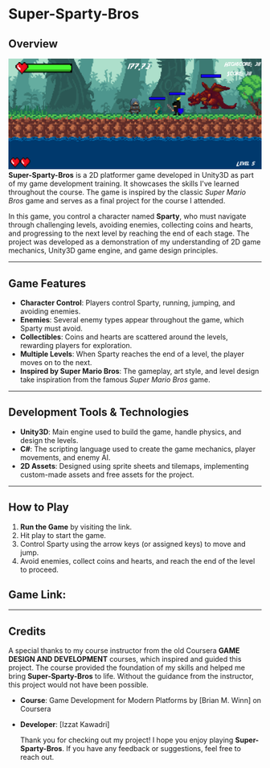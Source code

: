 # Super-Sparty-Bros

## Overview
![Screenshot Image](/Screenshot.png)
**Super-Sparty-Bros** is a 2D platformer game developed in Unity3D as part of my game development training. It showcases the skills I've learned throughout the course. The game is inspired by the classic *Super Mario Bros* game and serves as a final project for the course I attended.

 In this game, you control a character named **Sparty**, who must navigate through challenging levels, avoiding enemies, collecting coins and hearts, and progressing to the next level by 
 reaching the end of each stage. The project was developed as a demonstration of my understanding of 2D game mechanics, Unity3D game engine, and game design principles.

---
## Game Features
- **Character Control**: Players control Sparty, running, jumping, and avoiding enemies.
- **Enemies**: Several enemy types appear throughout the game, which Sparty must avoid.
- **Collectibles**: Coins and hearts are scattered around the levels, rewarding players for exploration.
- **Multiple Levels**: When Sparty reaches the end of a level, the player moves on to the next.
- **Inspired by Super Mario Bros**: The gameplay, art style, and level design take inspiration from the famous *Super Mario Bros* game.
---
## Development Tools & Technologies
- **Unity3D**: Main engine used to build the game, handle physics, and design the levels.
- **C#**: The scripting language used to create the game mechanics, player movements, and enemy AI.
- **2D Assets**: Designed using sprite sheets and tilemaps, implementing custom-made assets and free assets for the project.
---
## How to Play
1. **Run the Game** by visiting the link.
2. Hit play to start the game.
3. Control Sparty using the arrow keys (or assigned keys) to move and jump.
4. Avoid enemies, collect coins and hearts, and reach the end of the level to proceed.

## Game Link:

---
## Credits

A special thanks to my course instructor from the old Coursera **GAME DESIGN AND DEVELOPMENT** courses, which inspired and guided this project. The course provided the foundation of my skills and helped me bring **Super-Sparty-Bros** to life. Without the guidance from the instructor, this project would not have been possible.
- **Course**: Game Development for Modern Platforms by [Brian M. Winn] on Coursera
- **Developer**: [Izzat Kawadri]

  Thank you for checking out my project! I hope you enjoy playing **Super-Sparty-Bros**. If you have any feedback or suggestions, feel free to reach out.
